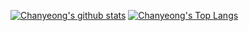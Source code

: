 [![Chanyeong's github stats](https://github-readme-stats.vercel.app/api?username=cyjo9603&count_private=true&show_icons=true&include_all_commits=true&hide=stars&theme=vue)](https://github.com/anuraghazra/github-readme-stats)
[![Chanyeong's Top Langs](https://github-readme-stats.vercel.app/api/top-langs/?username=cyjo9603&layout=compact&theme=vue)](https://github.com/anuraghazra/github-readme-stats)
